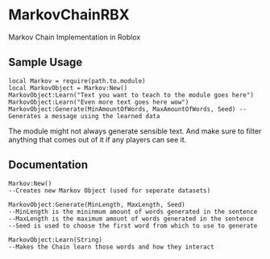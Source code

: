 # MarkovChainRBX
Markov Chain Implementation in Roblox

**Sample Usage**
------
```
local Markov = require(path.to.module)
local MarkovObject = Markov:New()
MarkovObject:Learn("Text you want to teach to the module goes here")
MarkovObject:Learn("Even more text goes here wow")
MarkovObject:Generate(MinAmountOfWords, MaxAmountOfWords, Seed) --Generates a message using the learned data
```
The module might not always generate sensible text.
And make sure to filter anything that comes out of it if any players can see it.


**Documentation**
---
```
Markov:New()
--Creates new Markov Object (used for seperate datasets)

MarkovObject:Generate(MinLength, MaxLength, Seed)
--MinLength is the mininmum amount of words generated in the sentence
--MaxLength is the maximum amount of words generated in the sentence
--Seed is used to choose the first word from which to use to generate

MarkovObject:Learn(String) 
--Makes the Chain learn those words and how they interact
```
